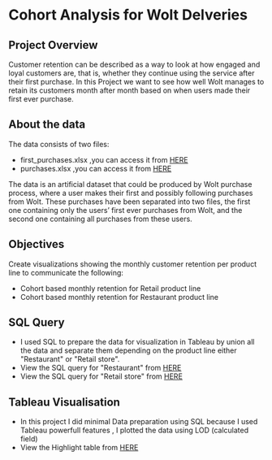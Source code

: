 # Cohort Analysis for Wolt Delveries 

## Project Overview 

Customer retention can be described as a way to look at how engaged and loyal customers are, that is, whether they continue using the service after their first purchase.
In this Project we want to see how well Wolt manages to retain its customers month after month based on when users made their first ever purchase.

## About the data

The data consists of two files:

* first_purchases.xlsx ,you can access it from [HERE](https://github.com/omarov10001/Portfolio/blob/main/Tableau%20Wolt%20LOD/first_purchases.xlsx)
* purchases.xlsx ,you can access it from [HERE](https://github.com/omarov10001/Portfolio/blob/main/Tableau%20Wolt%20LOD/purchases.xlsx)

The data is an artificial dataset that could be produced by Wolt purchase process, where a user makes their first and possibly following purchases from Wolt.
These purchases have been separated into two files, the first one containing only the users’ first ever purchases from Wolt, and the second one containing all purchases
from these users.

## Objectives

Create visualizations showing the monthly customer retention per product line to communicate the following:

* Cohort based monthly retention for Retail product line
* Cohort based monthly retention for Restaurant product line

## SQL Query 

* I used SQL to prepare the data for visualization in Tableau by union all the data and separate them depending on the product line either "Restaurant" or "Retail store".
* View the SQL query for "Restaurant" from [HERE](https://github.com/omarov10001/Portfolio/blob/main/Tableau%20Wolt%20LOD/SQLQueryRest.sql)
* View the SQL query for "Retail store" from [HERE](https://github.com/omarov10001/Portfolio/blob/main/Tableau%20Wolt%20LOD/SQLQueryRetail.sql)

## Tableau Visualisation 

* In this project I did minimal Data preparation using SQL because I used Tableau powerfull features , I plotted the data using LOD (calculated field)
* View the Highlight table from [HERE](https://public.tableau.com/app/profile/omar.banat/viz/CustomerretentionT/Dashboard1)

